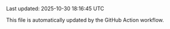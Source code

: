 Last updated: 2025-10-30 18:16:45 UTC

This file is automatically updated by the GitHub Action workflow.

